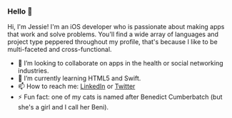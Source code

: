 ### Hello 👋

<!--
**JessieAnnGriffin/JessieAnnGriffin** is a ✨ _special_ ✨ repository because its `README.md` (this file) appears on your GitHub profile.
Introductory message that welcomes viewers to your page
2-3 quick bullets or sentences that describe yourself: this can include passions, interests, expertise, and what you currently do
Reference skills and expertise you have
Contact information to let others know how they can send you a message

Here are some ideas to get you started:

- 🔭 I’m currently working on ...
- 🌱 I’m currently learning ...
- 👯 I’m looking to collaborate on ...
- 🤔 I’m looking for help with ...
- 💬 Ask me about ...
- 📫 How to reach me: ...
- 😄 Pronouns: ...
- ⚡ Fun fact: ...
-->

Hi, I'm Jessie! I'm an iOS developer who is passionate about making apps that work and solve problems.
You'll find a wide array of languages and project type peppered throughout my profile, that's because I like to be multi-faceted and cross-functional.

- 👯 I’m looking to collaborate on apps in the health or social networking industries.
- 🌱 I’m currently learning HTML5 and Swift.
- 📫 How to reach me: [LinkedIn](https://www.linkedin.com/in/jessie-ann-griffin/) or [Twitter](https://twitter.com/iOSjess)
- ⚡ Fun fact: one of my cats is named after Benedict Cumberbatch (but she's a girl and I call her Beni).

